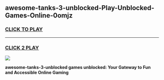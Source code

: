 
## awesome-tanks-3-unblocked-Play-Unblocked-Games-Online-0omjz
<h3>
<a href="https://premium76.site?title=awesome-tanks-3-unblocked&ref=25A">CLICK TO PLAY</a></h3>
<hr>

<h3>
<a href="https://premium76.site?title=awesome-tanks-3-unblocked&ref=25A">CLICK 2 PLAY</a>
  
</h3>

<a href="https://premium76.site?title=awesome-tanks-3-unblocked&ref=25A"><img src="https://clearcache.store/games.png"></a>


**awesome-tanks-3-unblocked games unblocked: Your Gateway to Fun and Accessible Online Gaming**
